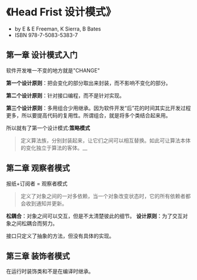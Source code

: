 # 《Head Frist 设计模式》
* by E & E Freeman, K Sierra, B Bates
* ISBN 978-7-5083-5383-7

## 第一章 设计模式入门

软件开发唯一不变的地方就是"CHANGE"

**第一个设计原则**：把会变化的部分取出来封装，而不影响不变化的部分。

**第二个设计原则**：针对接口编程，而不是针对实现。

**第三个设计原则**：多用组合少用继承。因为软件开发“后”花的时间其实比开发过程更多，所以要提高代码的复用性。所谓组合，就是将多个类结合起来用。

所以就有了第一个设计模式:**策略模式**
>定义算法族，分别封装起来，让它们之间可以相互替换。如此可让算法本体的变化独立于算法的客体。__

## 第二章 观察者模式

报纸+订阅者 = 观察者模式
>定义了对象之间的一对多依赖，当一个对象改变状态时，它的所有依赖者都会收到通知并更新。

**松耦合**：对象之间可以交互，但是不太清楚彼此的细节。
**设计原则**：为了交互对象之间松耦合而努力。

接口只定义了抽象的方法，但没有具体的实现。

## 第三章 装饰者模式
在运行时装饰类和不是在编译时继承。

